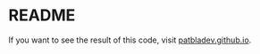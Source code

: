 # README

If you want to see the result of this code, visit [patbladev.github.io](https://patbladev.github.io).
